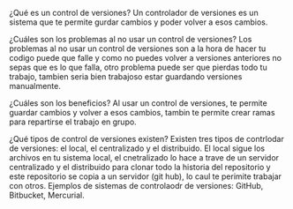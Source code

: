 ¿Qué es un control de versiones?
Un controlador de versiones es un sistema que te permite gurdar cambios y poder volver a esos cambios. 

¿Cuáles son los problemas al no usar un control de versiones?
Los problemas al no usar un control de versiones  son a la hora de hacer tu codigo puede que falle y como no puedes volver a versiones anteriores no sepas que es lo que falla, otro problema puede ser que pierdas todo tu trabajo, tambien seria bien trabajoso estar guardando versiones manualmente. 

¿Cuáles son los beneficios?
Al usar un control de versiones, te permite guardar cambios y volver a esos cambios, tambin te permite crear ramas para repartirse el trabajo en grupo.

¿Qué tipos de control de versiones existen?
Existen tres tipos de contrlodar de versiones: el local, el centralizado y el distribuido.
El local sigue los archivos en tu sistema local, el cnetralizado lo hace a trave de un servidor centralizado y el distribuido para clonar todo la historia del repositorio y este repositorio se copia a un servidor (git hub), lo caul te perimite trabajar con otros. Ejemplos de sistemas de controlaodr de versiones: GitHub, Bitbucket, Mercurial.
